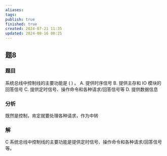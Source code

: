 ```yaml
---
aliases: 
tags: 
publish: true
finished: true
created: 2024-07-21 11:35
updated: 2024-08-16 00:25
---
```


## 题8
### 题目
系统总线中控制线的主要功能是 ( ) 。
A. 提供时序信号
B. 提供主存和 IO 模块的回答信号
C. 提供定时信号、操作命令和各种请求/回答信号等
D. 提供数据信息
### 分析
既然是控制，肯定就要处理各种请求，作为中转
### 解
C
系统总线中控制线的主要功能是提供定时信号、操作命令和各种请求/回答信号等。